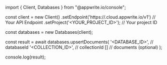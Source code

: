 import { Client, Databases } from "@appwrite.io/console";

const client = new Client()
    .setEndpoint('https://<REGION>.cloud.appwrite.io/v1') // Your API Endpoint
    .setProject('<YOUR_PROJECT_ID>'); // Your project ID

const databases = new Databases(client);

const result = await databases.upsertDocuments(
    '<DATABASE_ID>', // databaseId
    '<COLLECTION_ID>', // collectionId
    [] // documents (optional)
);

console.log(result);
